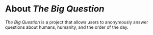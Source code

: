 # About _The Big Question_
_The Big Question_ is a project that allows users to anonymously answer questions about humans, humanity, and the order of the day.
